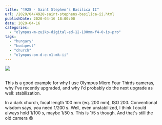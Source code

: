 ```yaml
---
title: "4928 - Saint Stephen's Basilica II"
url: /2020/04/4928-saint-stephens-basilica-ii.html
publishDate: 2020-04-16 18:00:00
date: 2020-04-16
categories: 
  - "olympus-m-zuiko-digital-ed-12-100mm-f4-0-is-pro"
tags: 
  - "hungary"
  - "budapest"
  - "church"
  - "olympus-om-d-e-m1-mk-ii"
---
```

<div class="container">
<div class="center"><a target="_blank" href="https://d25zfm9zpd7gm5.cloudfront.net/1200x1200/2018/20180520_175428_lr.jpg"><img class="webfeedsFeaturedVisual" src="https://d25zfm9zpd7gm5.cloudfront.net/0600x0600/2018/20180520_175428_lr.jpg" /></a></div>
</div>
<br />

This is a good example for why I use Olympus Micro Four Thirds
cameras, why I've recently upgraded, and why I'd probably do the
next upgrade as well: stabilization.

In a dark church, focal length 100&nbsp;mm (eq. 200&nbsp;mm), ISO
200. Conventional wisdom says, you need 1/200&nbsp;s. Well, even
unstabilized, I think I could always hold 1/100&nbsp;s, maybe
1/50&nbsp;s. This is 1/5&nbsp;s though. And that's still the old
camera :smiley: